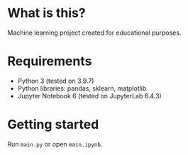 # What is this?
Machine learning project created for educational purposes.

# Requirements
* Python 3 (tested on 3.9.7)
* Python libraries: pandas, sklearn, matplotlib
* Jupyter Notebook 6 (tested on JupyterLab 6.4.3)

# Getting started
Run `main.py` or open `main.ipynb`.
